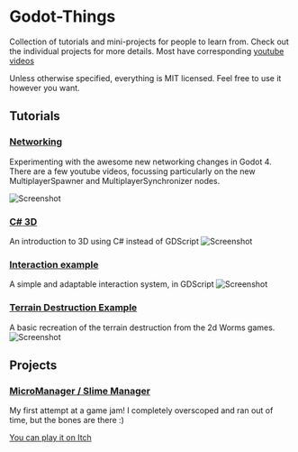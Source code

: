 # Godot-Things
Collection of tutorials and mini-projects for people to learn from.
Check out the individual projects for more details. Most have corresponding [youtube videos](https://www.youtube.com/c/MitchMakesThings)

Unless otherwise specified, everything is MIT licensed. Feel free to use it however you want.

## Tutorials
### [Networking](https://github.com/MitchReidNZ/Godot-Things/tree/main/Networking)
Experimenting with the awesome new networking changes in Godot 4.
There are a few youtube videos, focussing particularly on the new MultiplayerSpawner and MultiplayerSynchronizer nodes.

![Screenshot](https://github.com/MitchMakesThings/Godot-Things/blob/main/Networking/Explained/Screenshots/220.png)

### [C# 3D](https://github.com/MitchReidNZ/Godot-Things/tree/main/C%23%203D)
An introduction to 3D using C# instead of GDScript
![Screenshot](https://github.com/MitchReidNZ/Godot-Things/blob/main/C%23%203D/Assets/screenshot.png "Screenshot of the 3D project")

### [Interaction example](https://github.com/MitchReidNZ/Godot-Things/tree/main/Interaction-Example)
A simple and adaptable interaction system, in GDScript
![Screenshot](https://github.com/MitchReidNZ/Godot-Things/blob/main/Interaction-Example/Screenshots/example.png "Screenshot of the interaction project")

### [Terrain Destruction Example](https://github.com/MitchReidNZ/Godot-Things/tree/main/Terrain-Destruction-Example)
A basic recreation of the terrain destruction from the 2d Worms games.
![Screenshot](https://github.com/MitchReidNZ/Godot-Things/blob/main/Terrain-Destruction-Example/Screenshots/example.png "Screenshot of the terrain project")


## Projects
### [MicroManager / Slime Manager](https://github.com/MitchReidNZ/Godot-Things/tree/main/MicroManager)
My first attempt at a game jam! I completely overscoped and ran out of time, but the bones are there :)

[You can play it on Itch](https://mitchmakesthings.itch.io/slime-manager)
